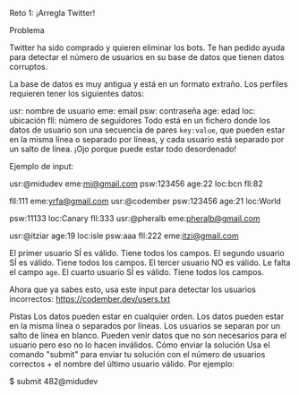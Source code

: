 Reto 1: ¡Arregla Twitter!

Problema

Twitter ha sido comprado y quieren eliminar los bots. Te han pedido ayuda para detectar el número de usuarios en su base de datos que tienen datos corruptos.

La base de datos es muy antigua y está en un formato extraño. Los perfiles requieren tener los siguientes datos:

usr: nombre de usuario
eme: email
psw: contraseña
age: edad
loc: ubicación
fll: número de seguidores
Todo está en un fichero donde los datos de usuario son una secuencia de pares `key:value`, que pueden estar en la misma línea o separado por líneas, y cada usuario está separado por un salto de línea. ¡Ojo porque puede estar todo desordenado!

Ejemplo de input:

usr:@midudev eme:mi@gmail.com psw:123456 age:22 loc:bcn fll:82

fll:111 eme:yrfa@gmail.com usr:@codember psw:123456 age:21 loc:World

psw:11133 loc:Canary fll:333 usr:@pheralb eme:pheralb@gmail.com

usr:@itziar age:19 loc:isle psw:aaa fll:222 eme:itzi@gmail.com

El primer usuario SÍ es válido. Tiene todos los campos.
El segundo usuario SÍ es válido. Tiene todos los campos.
El tercer usuario NO es válido. Le falta el campo `age`.
El cuarto usuario SÍ es válido. Tiene todos los campos.

Ahora que ya sabes esto, usa este input para detectar los usuarios incorrectos: https://codember.dev/users.txt

Pistas
Los datos pueden estar en cualquier orden.
Los datos pueden estar en la misma línea o separados por líneas.
Los usuarios se separan por un salto de línea en blanco.
Pueden venir datos que no son necesarios para el usuario pero eso no lo hacen inválidos.
Cómo enviar la solución
Usa el comando "submit" para enviar tu solución con el número de usuarios correctos + el nombre del último usuario válido. Por ejemplo:

$ submit 482@midudev